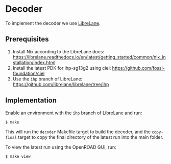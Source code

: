 # Decoder

To implement the decoder we use [LibreLane](https://github.com/librelane/librelane).

## Prerequisites

1. Install Nix according to the LibreLane docs: https://librelane.readthedocs.io/en/latest/getting_started/common/nix_installation/index.html
2. Install the latest PDK for ihp-sg13g2 using ciel: https://github.com/fossi-foundation/ciel
3. Use the `ihp` branch of LibreLane: https://github.com/librelane/librelane/tree/ihp

## Implementation

Enable an environment with the `ihp` branch of LibreLane and run:

```
$ make
```

This will run the `decoder` Makefile target to build the decoder, and the `copy-final` target to copy the final directory of the latest run into the main folder.

To view the latest run using the OpenROAD GUI, run:

```
$ make view
```
